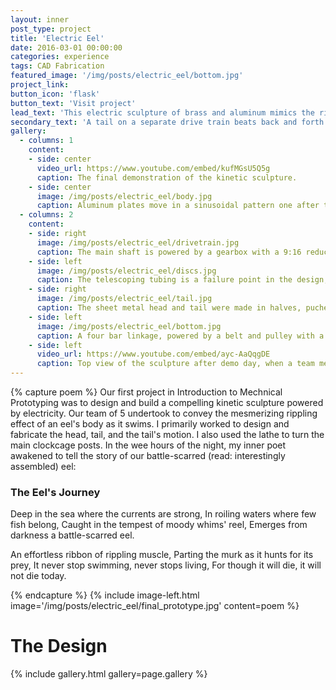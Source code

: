 ```yaml
---
layout: inner
post_type: project
title: 'Electric Eel'
date: 2016-03-01 00:00:00
categories: experience
tags: CAD Fabrication
featured_image: '/img/posts/electric_eel/bottom.jpg'
project_link:
button_icon: 'flask'
button_text: 'Visit project'
lead_text: 'This electric sculpture of brass and aluminum mimics the rippling, oscillatory motion of an eel.'
secondary_text: 'A tail on a separate drive train beats back and forth to complete the motion.'
gallery:
  - columns: 1
    content:
    - side: center
      video_url: https://www.youtube.com/embed/kufMGsU5Q5g
      caption: The final demonstration of the kinetic sculpture.
    - side: center
      image: /img/posts/electric_eel/body.jpg
      caption: Aluminum plates move in a sinusoidal pattern one after the other, driven by the "ribs" of the fish, made up of cams offset rotationally from each other.
  - columns: 2
    content:
    - side: right
      image: /img/posts/electric_eel/drivetrain.jpg
      caption: The main shaft is powered by a gearbox with a 9:16 reduction ratio. A button embedded in the base plate controls the DC motor connected to the gearbox.
    - side: left
      image: /img/posts/electric_eel/discs.jpg
      caption: The telescoping tubing is a failure point in the design, often jamming and slipping out. Using two pieces instead of three could have improved the follower.
    - side: right
      image: /img/posts/electric_eel/tail.jpg
      caption: The sheet metal head and tail were made in halves, puched, folded, soldered together, and polished for an organic aesthetic.
    - side: left
      image: /img/posts/electric_eel/bottom.jpg
      caption: A four bar linkage, powered by a belt and pulley with a 1:3 reduction ratio, connects to a tube that rotates the tail back and forth as the eel moves.
    - side: left
      video_url: https://www.youtube.com/embed/ayc-AaQqgDE
      caption: Top view of the sculpture after demo day, when a team member restored some of the telescoping tubing-driven discs.
---
```

{% capture poem %}
Our first project in Introduction to Mechnical Prototyping was to design and build a compelling kinetic sculpture powered by electricity. Our team of 5 undertook to convey the mesmerizing rippling effect of an eel's body as it swims.
I primarily worked to design and fabricate the head, tail, and the tail's motion. I also used the lathe to turn the main clockcage posts. In the wee hours of the night, my inner poet awakened to tell the story of our battle-scarred (read: interestingly assembled) eel:
<h3 class="poem">The Eel's Journey</h3>
<p class="poem">Deep in the sea where the currents are strong,
In roiling waters where few fish belong,
Caught in the tempest of moody whims' reel,
Emerges from darkness a battle-scarred eel.</p>
<p class="poem">An effortless ribbon of rippling muscle,
Parting the murk as it hunts for its prey,
It never stop swimming, never stops living,
For though it will die, it will not die today.</p>
{% endcapture %}
{% include image-left.html image='/img/posts/electric_eel/final_prototype.jpg' content=poem %}
<h1 class="section-title text-center">The Design</h1>

{% include gallery.html gallery=page.gallery %}
